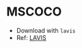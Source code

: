 # MSCOCO

- Download with `lavis`
- Ref: [LAVIS](https://opensource.salesforce.com/LAVIS//latest/getting_started.html#auto-downloading-and-loading-datasets)